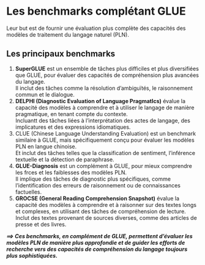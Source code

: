 # **Les benchmarks complétant GLUE**
Leur but est de fournir une évaluation plus complète des capacités des modèles de traitement du langage naturel (PLN). 
## **Les principaux benchmarks**
1. **SuperGLUE** est un ensemble de tâches plus difficiles et plus diversifiées que GLUE, pour évaluer des capacités de compréhension plus avancées du langage.  
Il inclut des tâches comme la résolution d’ambiguïtés, le raisonnement commun et le dialogue.
2. **DELPHI (Diagnostic Evaluation of Language PragmatIcs)** évalue la capacité des modèles à comprendre et à utiliser le langage de manière pragmatique, en tenant compte du contexte.  
Incluantt des tâches liées à l’interprétation des actes de langage, des implicatures et des expressions idiomatiques.  
3. CLUE (Chinese Language Understanding Evaluation) est un benchmark similaire à GLUE, mais spécifiquement conçu pour évaluer les modèles PLN en langue chinoise.  
Et inclut des tâches telles que la classification de sentiment, l’inférence textuelle et la détection de paraphrase.
4. **GLUE-Diagnosis** est un complément à GLUE, pour mieux comprendre les frces et les faiblesses des modèles PLN.  
Il implique des tâches de diagnostic plus spécifiques, comme l’identification des erreurs de raisonnement ou de connaissances factuelles.
5. **GROCSE (General Reading Comprehension Snapshot)** évalue la capacité des modèles à comprendre et à raisonner sur des textes longs et complexes, en utilisant des tâches de compréhension de lecture.  
Inclut des textes provenant de sources diverses, comme des articles de presse et des livres.

_**⟹ Ces benchmarks, en complément de GLUE, permettent d’évaluer les modèles PLN de manière plus approfondie et de guider les efforts de recherche vers des capacités de compréhension du langage toujours plus sophistiquées.**_